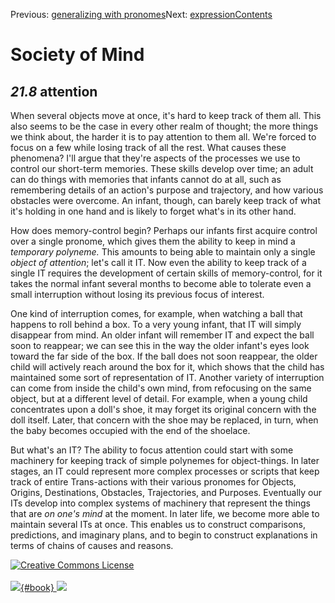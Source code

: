 <div class="chapnav">

<span class="prev">Previous: [generalizing with
pronomes](./som-21.7.html)</span><span class="next">Next:
[expression](./som-22.html)</span><span
class="contents">[Contents](index.html)</span>
<div class="titlebar">

Society of Mind
===============

</div>

</div>

*21.8* attention
----------------

When several objects move at once, it's hard to keep track of them all.
This also seems to be the case in every other realm of thought; the more
things we think about, the harder it is to pay attention to them all.
We're forced to focus on a few while losing track of all the rest. What
causes these phenomena? I'll argue that they're aspects of the processes
we use to control our short-term memories. These skills develop over
time; an adult can do things with memories that infants cannot do at
all, such as remembering details of an action's purpose and trajectory,
and how various obstacles were overcome. An infant, though, can barely
keep track of what it's holding in one hand and is likely to forget
what's in its other hand.

How does memory-control begin? Perhaps our infants first acquire control
over a single pronome, which gives them the ability to keep in mind a
*temporary polyneme.* This amounts to being able to maintain only a
single *object of attention*; let's call it IT. Now even the ability to
keep track of a single IT requires the development of certain skills of
memory-control, for it takes the normal infant several months to become
able to tolerate even a small interruption without losing its previous
focus of interest.

One kind of interruption comes, for example, when watching a ball that
happens to roll behind a box. To a very young infant, that IT will
simply disappear from mind. An older infant will remember IT and expect
the ball soon to reappear; we can see this in the way the older infant's
eyes look toward the far side of the box. If the ball does not soon
reappear, the older child will actively reach around the box for it,
which shows that the child has maintained some sort of representation of
IT. Another variety of interruption can come from inside the child's own
mind, from refocusing on the same object, but at a different level of
detail. For example, when a young child concentrates upon a doll's shoe,
it may forget its original concern with the doll itself. Later, that
concern with the shoe may be replaced, in turn, when the baby becomes
occupied with the end of the shoelace.

But what's an IT? The ability to focus attention could start with some
machinery for keeping track of simple polynemes for object-things. In
later stages, an IT could represent more complex processes or scripts
that keep track of entire Trans-actions with their various pronomes for
Objects, Origins, Destinations, Obstacles, Trajectories, and Purposes.
Eventually our ITs develop into complex systems of machinery that
represent the things that are *on one's mind* at the moment. In later
life, we become more able to maintain several ITs at once. This enables
us to construct comparisons, predictions, and imaginary plans, and to
begin to construct explanations in terms of chains of causes and
reasons.

<div class="footer">

[![Creative Commons
License](http://i.creativecommons.org/l/by-nc-sa/3.0/80x15.png)](http://creativecommons.org/licenses/by-nc-sa/3.0/deed.en_US)\
\
[![](./images/som_book.jpeg){#book}
![](./images/a_logo_17.gif)](http://www.amazon.com/gp/product/0671657135?ie=UTF8&camp=1789&creativeASIN=0671657135&linkCode=xm2&tag=marvinminsky)

</div>
